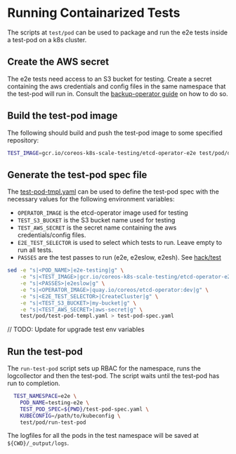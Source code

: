 # Running Containarized Tests

The scripts at `test/pod` can be used to package and run the e2e tests inside a test-pod on a k8s cluster.

## Create the AWS secret

The e2e tests need access to an S3 bucket for testing. Create a secret containing the aws credentials and config files in the same namespace that the test-pod will run in. Consult the [backup-operator guide][setup-aws-secret] on how to do so.

## Build the test-pod image

The following should build and push the test-pod image to some specified repository:

```sh
TEST_IMAGE=gcr.io/coreos-k8s-scale-testing/etcd-operator-e2e test/pod/docker_push
```

## Generate the test-pod spec file

The [test-pod-tmpl.yaml](./test-pod-tmpl.yaml) can be used to define the test-pod spec with the necessary values for the following environment variables:

- `OPERATOR_IMAGE` is the etcd-operator image used for testing
- `TEST_S3_BUCKET` is the S3 bucket name used for testing
- `TEST_AWS_SECRET` is the secret name containing the aws credentials/config files.
- `E2E_TEST_SELECTOR` is used to select which tests to run. Leave empty to run all tests.
- `PASSES` are the test passes to run (e2e, e2eslow, e2esh). See [hack/test](../../hack/test)

```sh
sed -e "s|<POD_NAME>|e2e-testing|g" \
    -e "s|<TEST_IMAGE>|gcr.io/coreos-k8s-scale-testing/etcd-operator-e2e|g" \
    -e "s|<PASSES>|e2eslow|g" \
    -e "s|<OPERATOR_IMAGE>|quay.io/coreos/etcd-operator:dev|g" \
    -e "s|<E2E_TEST_SELECTOR>|CreateCluster|g" \
    -e "s|<TEST_S3_BUCKET>|my-bucket|g" \
    -e "s|<TEST_AWS_SECRET>|aws-secret|g" \
    test/pod/test-pod-templ.yaml > test-pod-spec.yaml
```

// TODO: Update for upgrade test env variables

## Run the test-pod

The `run-test-pod` script sets up RBAC for the namespace, runs the logcollector and then the test-pod. The script waits until the test-pod has run to completion.

```sh
  TEST_NAMESPACE=e2e \
    POD_NAME=testing-e2e \
    TEST_POD_SPEC=${PWD}/test-pod-spec.yaml \
    KUBECONFIG=/path/to/kubeconfig \
    test/pod/run-test-pod
```

The logfiles for all the pods in the test namespace will be saved at `${CWD}/_output/logs`.

[setup-aws-secret]:../../doc/user/walkthrough/backup-operator.md#setup-aws-secret

